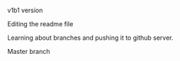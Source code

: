 v1b1 version

Editing the readme file

Learning about branches and pushing it to github server.

Master branch
